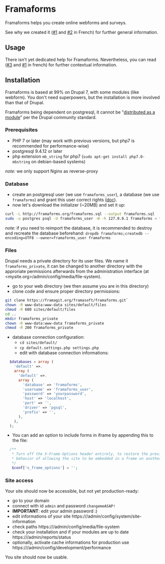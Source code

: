 # Framaforms

Framaforms helps you create online webforms and surveys.

See why we created it ([#1](https://framablog.org/2016/10/05/framaforms-noffrez-plus-les-reponses-que-vous-collectez-a-google/) and [#2](https://framablog.org/2016/10/05/en-savoir-un-peu-plus-sur-le-projet-framaforms/) in French) for further general information.

## Usage

There isn't yet dedicated help for Framaforms. Nevertheless, you can read ([#3](https://framaforms.org/fonctionnalites) and [#1](https://framablog.org/2016/10/05/framaforms-noffrez-plus-les-reponses-que-vous-collectez-a-google/) in french) for further contextual information.

## Installation

Framaforms is based at 99% on Drupal 7, with some modules (like webform). You don't need superpowers, but the installation is more involved than that of Drupal.

Framaforms being dependent on postgresql, it cannot be "[distributed as a module](https://www.drupal.org/docs/7/distributions)" per the Drupal community standard.

### Prerequisites

* PHP 7 or later (may work with previous versions, but php7 is recommended for performance-wise)
* postgresql 9.4.12 or later
* php extension `mb_string` for php7 (`sudo apt-get install php7.0-mbstring` on debian-based systems)

*note:* we only support Nginx as reverse-proxy

### Database

* create an postgresql user (we use `framaforms_user`), a database (we use `framaforms`) and grant this user correct rights ([doc](http://www.sakana.fr/blog/2007/06/06/postgresql-create-a-user-a-database-and-grant-accesses/)).
* now let's download the initializer (~20MB) and set it up:

```sh
curl -L http://framaforms.org/framaforms.sql --output framaforms.sql
sudo -u postgres psql -U framaforms_user -W -h 127.0.0.1 framaforms < framaforms.sql
```

*note:* if you need to reimport the database, it is recommended to destroy and recreate the database beforehand: `dropdb framaforms;createdb --encoding=UTF8 --owner=framaforms_user framaforms`

### Files

Drupal needs a private directory for its user files. We name it `framaforms_private`, it can be changed to another directory with the approriate permissions afterwards from the administration interface (at <mysite.org>/admin/config/media/file-system).
* go to your web directory (we then assume you are in this directory)
* clone code and ensure proper directory permissions:

```sh
git clone https://framagit.org/framasoft/framaforms.git`
chown -R www-data:www-data sites/default/files
chmod -R 600 sites/default/files
cd ..
mkdir framaforms_private
chown -R www-data:www-data framaforms_private
chmod -R 200 framaforms_private
```

* database connection configuration:
  * `cd sites/default/`
  * `cp default.settings.php settings.php`
  * edit with database connection informations:

```php
  $databases = array (
    'default' =>.
    array (
      'default' =>.
      array (
        'database' => 'framaforms',
        'username' => 'framaforms_user',
        'password' => 'yourpassword',
        'host' => 'localhost',
        'port' => '',
        'driver' => 'pgsql',
        'prefix' => '',
      ),
    ),
  );
```

* You can add an option to include forms in iframe by appending this to the file:

```php
  /**
   * Turn off the X-Frame-Options header entirely, to restore the previous
   * behavior of allowing the site to be embedded in a frame on another site.
   */
   $conf['x_frame_options'] = '';
```

### Site access

Your site should now be accessible, but not yet production-ready:

* go to your domain
* connect with id `admin` and password `changemeASAP!`
* **IMPORTANT**: edit your admin password :)
* edit informations of your site https://<your domain>/admin/config/system/site-information
* check paths https://<your domain>/admin/config/media/file-system
* check your installation and if your modules are up to date https://<your domain>/admin/reports/status
* optionally, activate cache informations for production use https://<your domain>/admin/config/development/performance

You site should now be usable.
